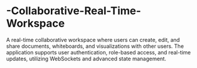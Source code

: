# -Collaborative-Real-Time-Workspace
A real-time collaborative workspace where users can create, edit, and share documents, whiteboards, and visualizations with other users. The application supports user authentication, role-based access, and real-time updates, utilizing WebSockets and advanced state management.

